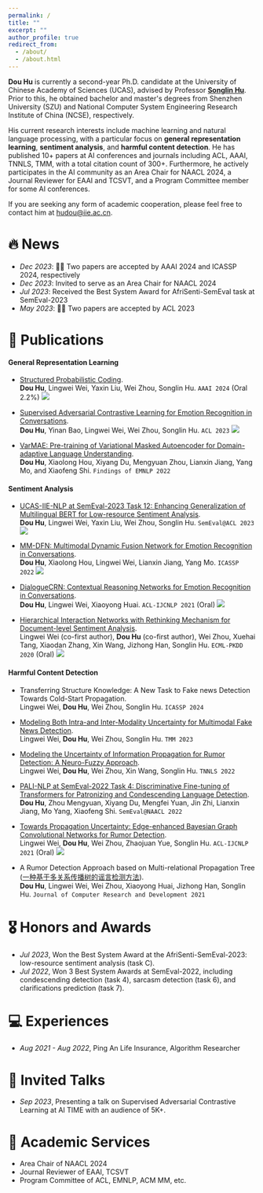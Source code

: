 ```yaml
---
permalink: /
title: ""
excerpt: ""
author_profile: true
redirect_from: 
  - /about/
  - /about.html
---
```



<span class='anchor' id='about-me'></span>

**Dou Hu** is currently a second-year Ph.D. candidate at the University of Chinese Academy of Sciences (UCAS), advised by Professor [**Songlin Hu**](https://people.ucas.edu.cn/~husonglin?language=en). 
Prior to this, he obtained bachelor and master's degrees from Shenzhen University (SZU) and National Computer System Engineering Research Institute of China (NCSE), respectively. 

His current research interests include machine learning and natural language processing, with a particular focus on **general representation learning**, **sentiment analysis**, and **harmful content detection**. 
He has published 10+ papers at AI conferences and journals including ACL, AAAI, TNNLS, TMM, with a total citation count of 300+.
Furthermore, he actively participates in the AI community as an Area Chair for NAACL 2024, a Journal Reviewer for EAAI and TCSVT, and a Program Committee member for some AI conferences.

If you are seeking any form of academic cooperation, please feel free to contact him at [hudou@iie.ac.cn](mailto:hudou@iie.ac.cn).


# 🔥 News
- *Dec 2023*: 🎉🎉 Two papers are accepted by AAAI 2024 and ICASSP 2024, respectively
- *Dec 2023*: Invited to serve as an Area Chair for NAACL 2024
- *Jul 2023*: Received the Best System Award for AfriSenti-SemEval task at SemEval-2023
- *May 2023*: 🎉🎉 Two papers are accepted by ACL 2023


# 📖 Publications
#### General Representation Learning
- [Structured Probabilistic Coding](https://arxiv.org/abs/2312.13933). \
**Dou Hu**, Lingwei Wei, Yaxin Liu, Wei Zhou, Songlin Hu. ``AAAI 2024`` (Oral 2.2%)
[![](https://img.shields.io/github/stars/zerohd4869/SPC?style=social&label=Stars)](https://github.com/zerohd4869/SPC)

- [Supervised Adversarial Contrastive Learning for Emotion Recognition in Conversations](https://aclanthology.org/2023.acl-long.606/). \
**Dou Hu**, Yinan Bao, Lingwei Wei, Wei Zhou, Songlin Hu. ``ACL 2023``
[![](https://img.shields.io/github/stars/zerohd4869/SACL?style=social&label=Stars)](https://github.com/zerohd4869/SACL)

- [VarMAE: Pre-training of Variational Masked Autoencoder for Domain-adaptive Language Understanding](https://aclanthology.org/2022.findings-emnlp.468/).  \
**Dou Hu**, Xiaolong Hou, Xiyang Du, Mengyuan Zhou, Lianxin Jiang, Yang Mo, and Xiaofeng Shi. ``Findings of EMNLP 2022`` 


#### Sentiment Analysis
- [UCAS-IIE-NLP at SemEval-2023 Task 12: Enhancing Generalization of Multilingual BERT for Low-resource Sentiment Analysis](https://aclanthology.org/2023.semeval-1.255/). \
**Dou Hu**, Lingwei Wei, Yaxin Liu, Wei Zhou, Songlin Hu. ``SemEval@ACL 2023``
[![](https://img.shields.io/github/stars/zerohd4869/SACL?style=social&label=Stars)](https://github.com/zerohd4869/SACL/tree/main/SACL-XLMR)

- [MM-DFN: Multimodal Dynamic Fusion Network for Emotion Recognition in Conversations](https://arxiv.org/abs/2203.02385). \
**Dou Hu**, Xiaolong Hou, Lingwei Wei, Lianxin Jiang, Yang Mo. ``ICASSP 2022``
[![](https://img.shields.io/github/stars/zerohd4869/MM-DFN?style=social&label=Stars)](https://github.com/zerohd4869/MM-DFN)

- [DialogueCRN: Contextual Reasoning Networks for Emotion Recognition in Conversations](https://aclanthology.org/2021.acl-long.547/). \
**Dou Hu**, Lingwei Wei, Xiaoyong Huai. ``ACL-IJCNLP 2021`` (Oral)
[![](https://img.shields.io/github/stars/zerohd4869/DialogueCRN?style=social&label=Stars)](https://github.com/zerohd4869/DialogueCRN)

- [Hierarchical Interaction Networks with Rethinking Mechanism for Document-level Sentiment Analysis](https://arxiv.org/abs/2007.08445). \
Lingwei Wei (co-first author), **Dou Hu** (co-first author), Wei Zhou, Xuehai Tang, Xiaodan Zhang, Xin Wang, Jizhong Han, Songlin Hu. ``ECML-PKDD 2020`` (Oral)
[![](https://img.shields.io/github/stars/zerohd4869/HIN-SR?style=social&label=Stars)](https://github.com/zerohd4869/HIN-SR)



#### Harmful Content Detection
- Transferring Structure Knowledge: A New Task to Fake news Detection Towards Cold-Start Propagation. \
Lingwei Wei, **Dou Hu**, Wei Zhou, Songlin Hu. ``ICASSP 2024`` 

- [Modeling Both Intra-and Inter-Modality Uncertainty for Multimodal Fake News Detection](https://ieeexplore.ieee.org/document/10261246).  \
Lingwei Wei, **Dou Hu**, Wei Zhou, Songlin Hu. ``TMM 2023`` 

- [Modeling the Uncertainty of Information Propagation for Rumor Detection: A Neuro-Fuzzy Approach](https://ieeexplore.ieee.org/abstract/document/9837882). \
Lingwei Wei, **Dou Hu**, Wei Zhou, Xin Wang, Songlin Hu.  ``TNNLS 2022``

- [PALI-NLP at SemEval-2022 Task 4: Discriminative Fine-tuning of Transformers for Patronizing and Condescending Language Detection](https://aclanthology.org/2022.semeval-1.43/). \
**Dou Hu**, Zhou Mengyuan, Xiyang Du, Mengfei Yuan, Jin Zhi, Lianxin Jiang, Mo Yang, Xiaofeng Shi. ``SemEval@NAACL 2022`` 

- [Towards Propagation Uncertainty: Edge-enhanced Bayesian Graph Convolutional Networks for Rumor Detection](https://aclanthology.org/2021.acl-long.297/). \
Lingwei Wei, **Dou Hu**, Wei Zhou, Zhaojuan Yue, Songlin Hu. ``ACL-IJCNLP 2021`` (Oral)
[![](https://img.shields.io/github/stars/weilingwei96/EBGCN?style=social&label=Stars)](https://github.com/weilingwei96/EBGCN)

- A Rumor Detection Approach based on Multi-relational Propagation Tree ([一种基于多关系传播树的谣言检测方法](https://crad.ict.ac.cn/cn/article/doi/10.7544/issn1000-1239.2021.20200810)). \
**Dou Hu**, Lingwei Wei, Wei Zhou, Xiaoyong Huai, Jizhong Han, Songlin Hu. ``Journal of Computer Research and Development 2021``

# 🎖 Honors and Awards
- *Jul 2023*, Won the Best System Award at the AfriSenti-SemEval-2023: low-resource sentiment analysis (task C).
- *Jul 2022*, Won 3 Best System Awards at SemEval-2022, including condescending detection (task 4), sarcasm detection (task 6), and clarifications prediction (task 7).

# 💻 Experiences
- *Aug 2021 - Aug 2022*, Ping An Life Insurance, Algorithm Researcher

# 💬 Invited Talks
- *Sep 2023*, Presenting a talk on Supervised Adversarial Contrastive Learning at AI TIME with an audience of 5K+.

# 📝 Academic Services
- Area Chair of NAACL 2024
- Journal Reviewer of EAAI, TCSVT
- Program Committee of ACL, EMNLP, ACM MM, etc.
